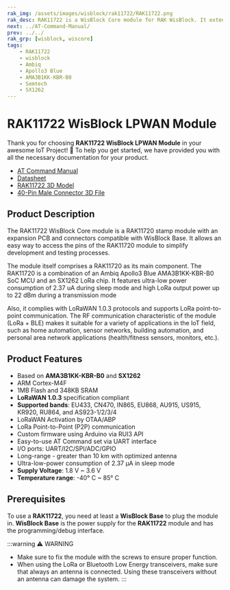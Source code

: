 ```yaml
---
rak_img: /assets/images/wisblock/rak11722/RAK11722.png
rak_desc: RAK11722 is a WisBlock Core module for RAK WisBlock. It extends the WisBlock series with a versatile Ambiq Apollo3 Blue AMA3B1KK-KBR-B0 SoC MCU that supports Bluetooth 5.0 (Bluetooth Low Energy) and the newest LoRa transceiver from Semtech, the SX1262. RAK11722 firmware is based on RUI3.
next: ../AT-Command-Manual/
prev: ../../
rak_grp: [wisblock, wiscore]
tags:
    - RAK11722
    - wisblock
    - Ambiq
    - Apollo3 Blue
    - AMA3B1KK-KBR-B0
    - Semtech
    - SX1262
---
```


# RAK11722 WisBlock LPWAN Module

Thank you for choosing **RAK11722 WisBlock LPWAN Module** in your awesome IoT Project! 🎉 To help you get started, we have provided you with all the necessary documentation for your product.

* [AT Command Manual](../AT-Command-Manual/)
* [Datasheet](../Datasheet/)
* [RAK11722 3D Model](https://downloads.rakwireless.com/3D_File/WisBlock/3D_RAK11722.stp)
* [40-Pin Male Connector 3D File](https://downloads.rakwireless.com/3D_File/Accessory/WisConnector/M40S1003K6M.stp)

## Product Description

The RAK11722 WisBlock Core module is a RAK11720 stamp module with an expansion PCB and connectors compatible with WisBlock Base. It allows an easy way to access the pins of the RAK11720 module to simplify development and testing processes.

The module itself comprises a RAK11720 as its main component. The RAK11720 is a combination of an Ambiq Apollo3 Blue AMA3B1KK-KBR-B0 SoC MCU and an SX1262 LoRa chip. It features ultra-low power consumption of 2.37&nbsp;uA during sleep mode and high LoRa output power up to 22&nbsp;dBm during a transmission mode

Also, it complies with LoRaWAN 1.0.3 protocols and supports LoRa point-to-point communication. The RF communication characteristic of the module (LoRa + BLE) makes it suitable for a variety of applications in the IoT field, such as home automation, sensor networks, building automation, and personal area network applications (health/fitness sensors, monitors, etc.).


## Product Features

- Based on **AMA3B1KK-KBR-B0** and **SX1262**
- ARM Cortex-M4F
- 1MB Flash and 348KB SRAM
- **LoRaWAN 1.0.3** specification compliant
- **Supported bands**: EU433, CN470, IN865, EU868, AU915, US915, KR920, RU864, and AS923-1/2/3/4
- LoRaWAN Activation by OTAA/ABP
- LoRa Point-to-Point (P2P) communication
- Custom firmware using Arduino via RUI3 API
- Easy-to-use AT Command set via UART interface
- I/O ports: UART/I2C/SPI/ADC/GPIO
- Long-range - greater than 10&nbsp;km with optimized antenna
- Ultra-low-power consumption of 2.37&nbsp;μA in sleep mode
- **Supply Voltage**: 1.8&nbsp;V ~ 3.6&nbsp;V
- **Temperature range**: -40°&nbsp;C ~ 85°&nbsp;C

## Prerequisites

To use a **RAK11722**, you need at least a **WisBlock Base** to plug the module in. **WisBlock Base** is the power supply for the **RAK11722** module and has the programming/debug interface.

:::warning ⚠️ WARNING
- Make sure to fix the module with the screws to ensure proper function.
- When using the LoRa or Bluetooth Low Energy transceivers, make sure that always an antenna is connected. Using these transceivers without an antenna can damage the system.
:::
